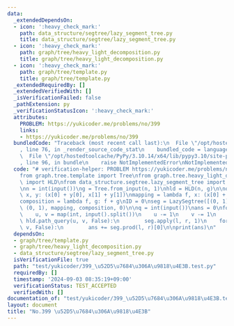 ```yaml
---
data:
  _extendedDependsOn:
  - icon: ':heavy_check_mark:'
    path: data_structure/segtree/lazy_segment_tree.py
    title: data_structure/segtree/lazy_segment_tree.py
  - icon: ':heavy_check_mark:'
    path: graph/tree/heavy_light_decomposition.py
    title: graph/tree/heavy_light_decomposition.py
  - icon: ':heavy_check_mark:'
    path: graph/tree/template.py
    title: graph/tree/template.py
  _extendedRequiredBy: []
  _extendedVerifiedWith: []
  _isVerificationFailed: false
  _pathExtension: py
  _verificationStatusIcon: ':heavy_check_mark:'
  attributes:
    PROBLEM: https://yukicoder.me/problems/no/399
    links:
    - https://yukicoder.me/problems/no/399
  bundledCode: "Traceback (most recent call last):\n  File \"/opt/hostedtoolcache/PyPy/3.10.14/x64/lib/pypy3.10/site-packages/onlinejudge_verify/documentation/build.py\"\
    , line 76, in _render_source_code_stat\n    bundled_code = language.bundle(\n\
    \  File \"/opt/hostedtoolcache/PyPy/3.10.14/x64/lib/pypy3.10/site-packages/onlinejudge_verify/languages/python.py\"\
    , line 96, in bundle\n    raise NotImplementedError\nNotImplementedError\n"
  code: "# verification-helper: PROBLEM https://yukicoder.me/problems/no/399\n\n\n\
    from graph.tree.template import Tree\nfrom graph.tree.heavy_light_decomposition\
    \ import HLD\nfrom data_structure.segtree.lazy_segment_tree import LazySegtree\n\
    \nn = int(input())\ng = Tree.from_input(n, 1)\nhld = HLD(n, g)\n\nop = lambda\
    \ x, y: (x[0] + y[0], x[1] + y[1])\nmapping = lambda f, x: (x[0] + f * x[1], x[1])\n\
    composition = lambda f, g: f + g\nID = 0\nseg = LazySegtree([(0, 1)] * n, op,\
    \ (0, 1), mapping, composition, 0)\n\nq = int(input())\nans = 0\nfor _ in range(q):\n\
    \    u, v = map(int, input().split())\n    u -= 1\n    v -= 1\n    for l, r in\
    \ hld.path_query(u, v, False):\n        seg.apply(l, r, 1)\n    for l, r in hld.path_query(u,\
    \ v, False):\n        ans += seg.prod(l, r)[0]\n\nprint(ans)\n"
  dependsOn:
  - graph/tree/template.py
  - graph/tree/heavy_light_decomposition.py
  - data_structure/segtree/lazy_segment_tree.py
  isVerificationFile: true
  path: "test/yukicoder/399_\u52D5\u7684\u306A\u9818\u4E3B.test.py"
  requiredBy: []
  timestamp: '2024-09-03 08:35:19+09:00'
  verificationStatus: TEST_ACCEPTED
  verifiedWith: []
documentation_of: "test/yukicoder/399_\u52D5\u7684\u306A\u9818\u4E3B.test.py"
layout: document
title: "No.399 \u52D5\u7684\u306A\u9818\u4E3B"
---
```


